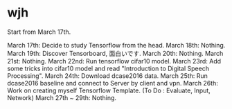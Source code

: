 # wjh
Start from March 17th.

March 17th: Decide to study Tensorflow from the head.
March 18th: Nothing.
March 19th: Discover Tensorboard, 面白いです.
March 20th: Nothing.
March 21st: Nothing.
March 22nd: Run tensorflow cifar10 model.
March 23rd: Add some tricks into cifar10 model and read "Introduction to Digital Speech Processing".
March 24th: Download dcase2016 data.
March 25th: Run dcase2016 baseline and connect to Server by client and vpn.
March 26th: Work on creating myself Tensorflow Template. (To Do : Evaluate, Input, Network)
March 27th ~ 29th: Nothing.